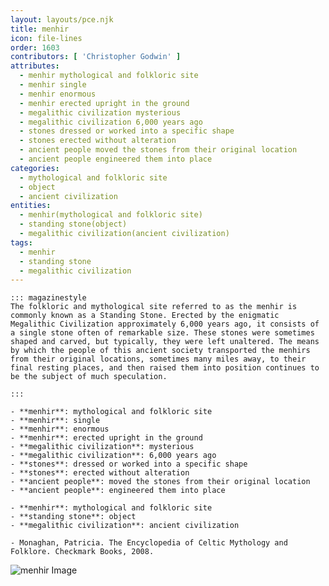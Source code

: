 ```yaml
---
layout: layouts/pce.njk
title: menhir
icon: file-lines
order: 1603
contributors: [ 'Christopher Godwin' ]
attributes:
  - menhir mythological and folkloric site
  - menhir single
  - menhir enormous
  - menhir erected upright in the ground
  - megalithic civilization mysterious
  - megalithic civilization 6,000 years ago
  - stones dressed or worked into a specific shape
  - stones erected without alteration
  - ancient people moved the stones from their original location
  - ancient people engineered them into place
categories:
  - mythological and folkloric site
  - object
  - ancient civilization
entities:
  - menhir(mythological and folkloric site)
  - standing stone(object)
  - megalithic civilization(ancient civilization)
tags:
  - menhir
  - standing stone
  - megalithic civilization
---
```

``` tab [group1:Info]
::: magazinestyle
The folkloric and mythological site referred to as the menhir is commonly known as a Standing Stone. Erected by the enigmatic Megalithic Civilization approximately 6,000 years ago, it consists of a single stone often of remarkable size. These stones were sometimes shaped and carved, but typically, they were left unaltered. The means by which the people of this ancient society transported the menhirs from their original locations, sometimes many miles away, to their final resting places, and then raised them into position continues to be the subject of much speculation.

:::
```
``` tab [group1:Attributes]
- **menhir**: mythological and folkloric site
- **menhir**: single
- **menhir**: enormous
- **menhir**: erected upright in the ground
- **megalithic civilization**: mysterious
- **megalithic civilization**: 6,000 years ago
- **stones**: dressed or worked into a specific shape
- **stones**: erected without alteration
- **ancient people**: moved the stones from their original location
- **ancient people**: engineered them into place
```
``` tab [group1:Entities]
- **menhir**: mythological and folkloric site
- **standing stone**: object
- **megalithic civilization**: ancient civilization
```
``` tab [group1:Sources]
- Monaghan, Patricia. The Encyclopedia of Celtic Mythology and Folklore. Checkmark Books, 2008.
```
![menhir Image](https://upload.wikimedia.org/wikipedia/commons/thumb/b/b1/Ballinagree.jpg/1200px-Ballinagree.jpg)
